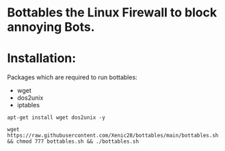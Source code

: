 # Bottables the Linux Firewall to block annoying Bots.


# Installation:

Packages which are required to run bottables: 

- wget
- dos2unix
- iptables

```
apt-get install wget dos2unix -y
```

```
wget https://raw.githubusercontent.com/Xenic28/bottables/main/bottables.sh && chmod 777 bottables.sh && ./bottables.sh
```

